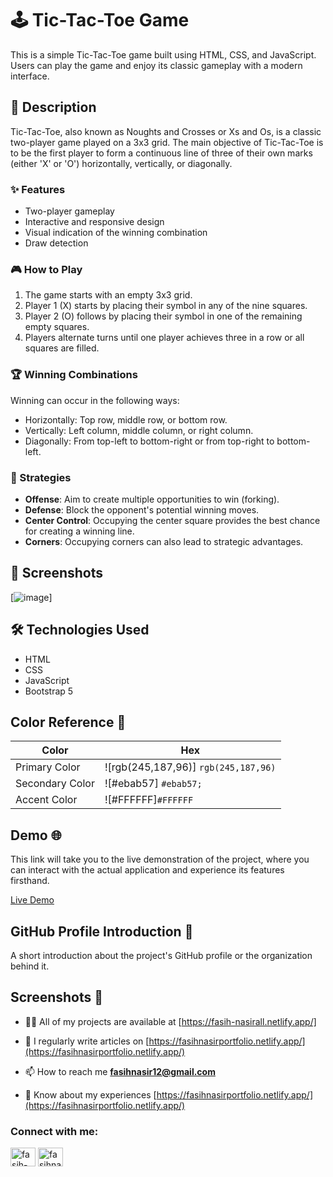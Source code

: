 # 🕹️ Tic-Tac-Toe Game

This is a simple Tic-Tac-Toe game built using HTML, CSS, and JavaScript. Users can play the game and enjoy its classic gameplay with a modern interface.

## 📜 Description

Tic-Tac-Toe, also known as Noughts and Crosses or Xs and Os, is a classic two-player game played on a 3x3 grid. The main objective of Tic-Tac-Toe is to be the first player to form a continuous line of three of their own marks (either 'X' or 'O') horizontally, vertically, or diagonally.

### ✨ Features

- Two-player gameplay
- Interactive and responsive design
- Visual indication of the winning combination
- Draw detection

### 🎮 How to Play

1. The game starts with an empty 3x3 grid.
2. Player 1 (X) starts by placing their symbol in any of the nine squares.
3. Player 2 (O) follows by placing their symbol in one of the remaining empty squares.
4. Players alternate turns until one player achieves three in a row or all squares are filled.

### 🏆 Winning Combinations

Winning can occur in the following ways:
- Horizontally: Top row, middle row, or bottom row.
- Vertically: Left column, middle column, or right column.
- Diagonally: From top-left to bottom-right or from top-right to bottom-left.

### 🧠 Strategies

- **Offense**: Aim to create multiple opportunities to win (forking).
- **Defense**: Block the opponent's potential winning moves.
- **Center Control**: Occupying the center square provides the best chance for creating a winning line.
- **Corners**: Occupying corners can also lead to strategic advantages.

## 📸 Screenshots

[![image](https://github.com/Fasih-Nasir/tictoe/assets/154458171/7dad2311-6a9b-480c-b40a-5129f42c83b1)]

## 🛠️ Technologies Used

- HTML
- CSS
- JavaScript
- Bootstrap 5


## Color Reference 🎨

| Color          | Hex          |
| -------------- | ------------ |
| Primary Color  | ![rgb(245,187,96)] `rgb(245,187,96)` |
| Secondary Color| ![#ebab57] `#ebab57;` |
| Accent Color   | ![#FFFFFF]`#FFFFFF` |

## Demo 🌐

This link will take you to the live demonstration of the project, where you can interact with the actual application and experience its features firsthand.

[Live Demo](https://fasih-nasirtictoe.netlify.app/)

## GitHub Profile Introduction 🌟

A short introduction about the project's GitHub profile or the organization behind it.

## Screenshots 📸

- 👨‍💻 All of my projects are available at [https://fasih-nasirall.netlify.app/]

- 📝 I regularly write articles on [https://fasihnasirportfolio.netlify.app/](https://fasihnasirportfolio.netlify.app/)

- 📫 How to reach me **fasihnasir12@gmail.com**

- 📄 Know about my experiences [https://fasihnasirportfolio.netlify.app/](https://fasihnasirportfolio.netlify.app/)

<h3 align="left">Connect with me:</h3>
<p align="left">
<a href="https://www.linkedin.com/in/fasih-nasir-830959252/" target="blank"><img align="center" src="https://raw.githubusercontent.com/rahuldkjain/github-profile-readme-generator/master/src/images/icons/Social/linked-in-alt.svg" alt="fasih-nasir" height="30" width="40" /></a>
<a href="https://www.facebook.com/profile.php?id=61550661127214&__cft__[0]=AZXhjvf3WTk2ymE3m0SfWANLefMQhtPC-dUiYAgllgPpEtD5IDZ-5olzVV_X2I3tHIC3_nPRlKFwAAzYgkH0Uz7Xm3TmGwHsUUWF9MGbo1D64JfpL6_NaA22nqgxLDE7tYGkUZwRaQItx4eQAW09B08CgUzgQrZm3-9_7N6fTTHocl3wb_4i1QsqIWlx-6nayx0&__tn__=-]C%2CP-R" target="blank"><img align="center" src="https://raw.githubusercontent.com/rahuldkjain/github-profile-readme-generator/master/src/images/icons/Social/facebook.svg" alt="fasihnasir" height="30" width="40" /></a>
</p>
